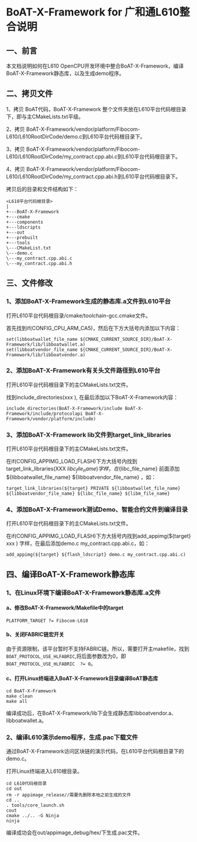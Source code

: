 # BoAT-X-Framework for 广和通L610整合说明


## 一、前言

本文档说明如何在L610 OpenCPU开发环境中整合BoAT-X-Framework，编译BoAT-X-Framework静态库，以及生成demo程序。


## 二、拷贝文件

1、拷贝 BoAT代码，BoAT-X-Framework 整个文件夹放在L610平台代码根目录下，即与主CMakeLists.txt平级。

2、拷贝 BoAT-X-Framework/vendor/platform/Fibocom-L610/L610RootDirCode/demo.c到L610平台代码根目录下。

3、拷贝 BoAT-X-Framework/vendor/platform/Fibocom-L610/L610RootDirCode/my_contract.cpp.abi.c到L610平台代码根目录下。

4、拷贝 BoAT-X-Framework/vendor/platform/Fibocom-L610/L610RootDirCode/my_contract.cpp.abi.h到L610平台代码根目录下。


拷贝后的目录和文件结构如下：
```
<L610平台代码根目录>
|
+---BoAT-X-Framework
+---cmake
+---components
+---ldscripts
+---out
+---prebuilt
+---tools
\---CMakeList.txt
\---demo.c
\---my_contract.cpp.abi.c
\---my_contract.cpp.abi.h
```


## 三、文件修改

### 1、添加BoAT-X-Framework生成的静态库.a文件到L610平台

  打开L610平台代码根目录/cmake/toolchain-gcc.cmake文件。
  
  首先找到if(CONFIG_CPU_ARM_CA5)，然后在下方大括号内添加以下内容：
  ```
  set(libboatwallet_file_name ${CMAKE_CURRENT_SOURCE_DIR}/BoAT-X-Framework/lib/libboatwallet.a)
  set(libboatvendor_file_name ${CMAKE_CURRENT_SOURCE_DIR}/BoAT-X-Framework/lib/libboatvendor.a)
  ```

### 2、添加BoAT-X-Framework有关头文件路径到L610平台

  打开L610平台代码根目录下的主CMakeLists.txt文件。
  
  找到include_directories(xxx ), 在最后添加以下BoAT-X-Framework内容：
  ```
  include_directories(BoAT-X-Framework/include BoAT-X-Framework/include/protocolapi BoAT-X-Framework/vendor/platform/include)
  ```

### 3、添加BoAT-X-Framework lib文件到target_link_libraries

  打开L610平台代码根目录下的主CMakeLists.txt文件。
  
  在if(CONFIG_APPIMG_LOAD_FLASH)下方大括号内找到target_link_libraries(XXX ${libc_file_name}) 字样，在${libc_file_name} 前面添加 ${libboatwallet_file_name} ${libboatvendor_file_name} ，如：
  ```
  target_link_libraries(${target} PRIVATE ${libboatwallet_file_name} ${libboatvendor_file_name} ${libc_file_name} ${libm_file_name} 
  ```

### 4、添加BoAT-X-Framework测试Demo、智能合约文件到编译目录

  打开L610平台代码根目录下的主CMakeLists.txt文件。

  在if(CONFIG_APPIMG_LOAD_FLASH)下方大括号内找到add_appimg(${target} xxx ) 字样，在最后添加demo.c my_contract.cpp.abi.c，如：
  ```
  add_appimg(${target} ${flash_ldscript} demo.c my_contract.cpp.abi.c)
  ```

## 四、编译BoAT-X-Framework静态库

### 1、在Linux环境下编译BoAT-X-Framework静态库.a文件

   #### a、修改BoAT-X-Framework/Makefile中的target
   ```
   PLATFORM_TARGET ?= Fibocom-L610
   ```

   #### b、关闭FABRIC链宏开关  

   由于资源限制，该平台暂时不支持FABRIC链。所以，需要打开主makefile，找到`BOAT_PROTOCOL_USE_HLFABRIC`,将后面参数改为0，即`BOAT_PROTOCOL_USE_HLFABRIC  ?= 0`。
   
   #### c、打开Linux终端进入BoAT-X-Framework目录编译BoAT静态库
   ```
   cd BoAT-X-Framework
   make clean
   make all
   ```
   
   编译成功后，在BoAT-X-Framework/lib下会生成静态库libboatvendor.a、libboatwallet.a。
   

### 2、编译L610演示demo程序，生成.pac下载文件

   通过BoAT-X-Framework访问区块链的演示代码，在L610平台代码根目录下的demo.c。
   
   打开Linux终端进入L610根目录。
   ```
   cd L610代码根目录
   cd out
   rm -r appimage_release//需要先删除本地之前生成的文件
   cd ..
   . tools/core_launch.sh
   cout
   cmake ../.. -G Ninja
   ninja
   ```
   编译成功会在out/appimage_debug/hex/下生成.pac文件。	
